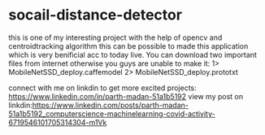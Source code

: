 # socail-distance-detector
this is one of my interesting project with the help of opencv and centroidtracking algorithm this can be possible to made this application which is very benificial acc to today live.
You can download two important files from internet otherwise you guys are unable to make it:
1> MobileNetSSD_deploy.caffemodel
2> MobileNetSSD_deploy.prototxt

connect with me on linkdin to get more excited projects: https://www.linkedin.com/in/parth-madan-51a1b5192
view my post on linkdin:https://www.linkedin.com/posts/parth-madan-51a1b5192_computerscience-machinelearning-covid-activity-6719546101705314304-m1Vk
